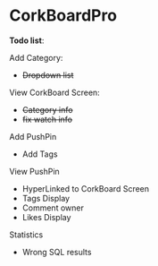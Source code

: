 # CorkBoardPro

**Todo list**:


Add Category:
- ~~Dropdown list~~

View CorkBoard Screen:
- ~~Category info~~
- ~~fix watch info~~

Add PushPin
- Add Tags

View PushPin
- HyperLinked to CorkBoard Screen
- Tags Display
- Comment owner
- Likes Display

Statistics
- Wrong SQL results
